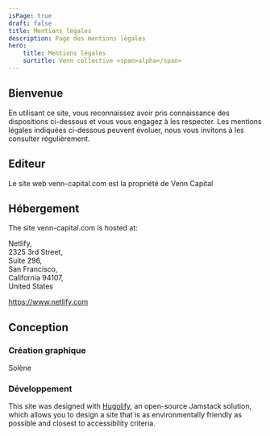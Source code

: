 ```yaml
---
isPage: true
draft: false
title: Mentions légales
description: Page des mentions légales
hero:
    title: Mentions légales
    surtitle: Venn collective <span>alpha</span>
---
```

## Bienvenue

En utilisant ce site, vous reconnaissez avoir pris connaissance des dispositions ci-dessous et vous vous engagez à les respecter. Les mentions légales indiquées ci-dessous peuvent évoluer, nous vous invitons à les consulter régulièrement.

## Editeur

Le site web venn-capital.com est la propriété de Venn Capital

## Hébergement

The site venn-capital.com is hosted at:

Netlify,\
2325 3rd Street, \
Suite 296, \
San Francisco, \
California 94107, \
United States

https://www.netlify.com

## Conception

### Création graphique

Solène

### Développement
This site was designed with [Hugolify](https://www.hugolify.io), an open-source Jamstack solution, which allows you to design a site that is as environmentally friendly as possible and closest to accessibility criteria.
